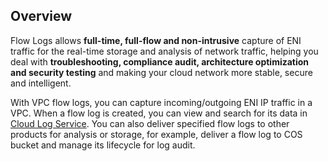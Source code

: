 ## Overview
Flow Logs allows **full-time, full-flow and non-intrusive** capture of ENI traffic for the real-time storage and analysis of network traffic, helping you deal with **troubleshooting, compliance audit, architecture optimization and security testing** and making your cloud network more stable, secure and intelligent.

With VPC flow logs, you can capture incoming/outgoing ENI IP traffic in a VPC. When a flow log is created, you can view and search for its data in [Cloud Log Service](https://cloud.tencent.com/product/cls). You can also deliver specified flow logs to other products for analysis or storage, for example, deliver a flow log to COS bucket and manage its lifecycle for log audit.
<!--
>**Note:** Flow Logs is under internal trial. [You can apply for it now](https://cloud.tencent.com/act/apply/VPCFlowLogs).

-->

